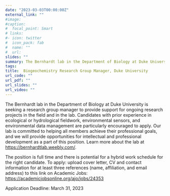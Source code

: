 ```yaml
---
date: "2023-03-03T00:00:00Z"
external_link: ""
#image:
#caption: 
#  focal_point: Smart
# links:
#- icon: twitter
#  icon_pack: fab
#  name: ""
#  url: 
slides: ""
summary: The Bernhardt lab in the Department of Biology at Duke University is seeking a research group manager to provide support for ongoing research projects in the field and in the lab.
tags:
title:  Biogeochemistry Research Group Manager, Duke University
url_code: ""
url_pdf: ""
url_slides: ""
url_video: ""
---
```



The Bernhardt lab in the Department of Biology at Duke University is seeking a research group manager to provide support for ongoing research projects in the field and in the lab. Candidates with prior experience in ecological or hydrological fieldwork, environmental sensors, and environmental data management are particularly encouraged to apply. Our lab is committed to helping all members achieve their professional goals, and we will provide opportunities for intellectual and professional development as a part of this position. Learn more about the lab at https://bernhardtlab.weebly.com/. 

The position is full time and there is potential for a hybrid work schedule for the right candidate.
To apply: upload cover letter, CV and contact information for at least three references (name, affiliation, and email address) to this link on Academic Jobs: https://academicjobsonline.org/ajo/jobs/24353

Application Deadline: March 31, 2023